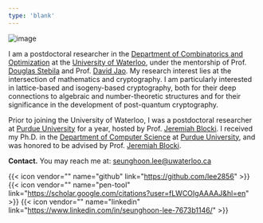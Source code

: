 ```yaml
---
type: 'blank'
---
```


![image](/shlee.jpg)

I am a postdoctoral researcher in the [Department of Combinatorics and Optimization](https://uwaterloo.ca/combinatorics-and-optimization/) at the [University of Waterloo](https://uwaterloo.ca/), under the mentorship of Prof. [Douglas Stebila](https://www.douglas.stebila.ca/) and Prof. [David Jao](https://djao.math.uwaterloo.ca/). My research interest lies at the intersection of mathematics and cryptography. I am particularly interested in lattice-based and isogeny-based cryptography, both for their deep connections to algebraic and number-theoretic structures and for their significance in the development of post-quantum cryptography.

Prior to joining the University of Waterloo, I was a postdoctoral researcher at [Purdue University](https://purdue.edu/) for a year, hosted by Prof. [Jeremiah Blocki](https://www.cs.purdue.edu/homes/jblocki). I received my Ph.D. in the [Department of Computer Science](https://www.cs.purdue.edu/) at [Purdue University](https://purdue.edu/), and was honored to be advised by Prof. [Jeremiah Blocki](https://www.cs.purdue.edu/homes/jblocki).

**Contact.** You may reach me at: [seunghoon.lee@uwaterloo.ca](mailto:seunghoon.lee@uwaterloo.ca)

{{< icon vendor="" name="github" link="https://github.com/lee2856" >}}
{{< icon vendor="" name="pen-tool" link="https://scholar.google.com/citations?user=fLWCOIgAAAAJ&hl=en" >}}
{{< icon vendor="" name="linkedin" link="https://www.linkedin.com/in/seunghoon-lee-7673b1146/" >}}
